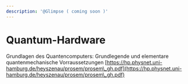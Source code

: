 ```yaml
---
description: '@Glimpse ( coming soon )'
---
```


# Quantum-Hardware

Grundlagen des Quantencomputers: Grundlegende und elementare quantenmechanische Vorraussetzungen [https://hp.physnet.uni-hamburg.de/heyszenau/prosem/prosem\_gh.pdf](https://hp.physnet.uni-hamburg.de/heyszenau/prosem/prosem\_gh.pdf)
